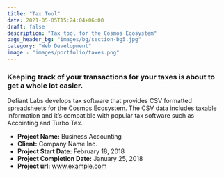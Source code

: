 ```yaml
---
title: "Tax Tool"
date: 2021-05-05T15:24:04+06:00
draft: false
description: "Tax tool for the Cosmos Ecosystem"
page_header_bg: "images/bg/section-bg5.jpg"
category: "Web Development"
image : "images/portfolio/taxes.png"
---
```



### Keeping track of your transactions for your taxes is about to get a whole lot easier. 

Defiant Labs develops tax software that provides CSV formatted spreadsheets for the Cosmos Ecosystem. The CSV data includes taxable information and it’s compatible with popular tax software such as Accointing and Turbo Tax. 

- **Project Name:** Business Accounting
- **Client:** Company Name Inc.
- **Project Start Date:** February 18, 2018
- **Project Completion Date:** January 25, 2018
- **Project url:** www.example.com